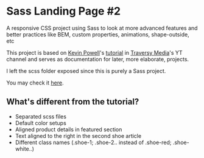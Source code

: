 # Sass Landing Page #2

A responsive CSS project using Sass to look at more advanced features and better practices like BEM, custom properties, animations, shape-outside, etc

This project is based on [Kevin Powell](https://github.com/kevin-powell)'s [tutorial](https://www.youtube.com/watch?v=X1dz0xRbSJc) in [Traversy Media](https://www.youtube.com/channel/UC29ju8bIPH5as8OGnQzwJyA)'s YT channel and serves as documentation for later, more elaborate, projects.

I left the scss folder exposed since this is purely a Sass project.

You may check it [here](https://shoe-landingpg.hostman.site/).

## What's different from the tutorial?

* Separated scss files 
* Default color setups
* Aligned product details in featured section
* Text aligned to the right in the second shoe article
* Different class names (.shoe-1; .shoe-2.. instead of .shoe-red; .shoe-white..)
